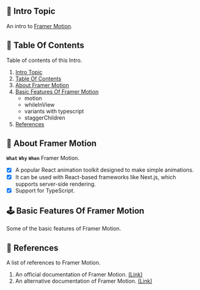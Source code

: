 <!-- 
    text-color: #E6E8BC;
    bg-color-dark: #2F557E;
    bg-color-light: #3D6A88;

    link: https://coolors.co/palette/e6e8bc-2f557e-272f39-3d6a88-504e5c

    imgs: https://www.freepik.com/free-vector/pirate-ship-moored-secret-island-with-treasure-chest_15755833.htm#from_view=detail_collection

    coffees imgs:
    https://www.freepik.com/free-photo/top-view-coffee-with-beans-table_5903769.htm#query=coffee&position=49&from_view=search&track=sph
    https://www.freepik.com/free-photo/top-view-cup-coffee-with-copy-space_5903816.htm#page=2&position=2&from_view=collections
    https://www.freepik.com/free-photo/top-view-coffee-accessories-table_5903837.htm#page=2&position=23&from_view=collections
    https://www.freepik.com/free-vector/set-paper-coffee-mugs_7437914.htm#query=coffee&position=25&from_view=search&track=sph
    https://www.freepik.com/free-vector/coffee-shop-banner-template_15051141.htm#page=3&query=coffee&position=2&from_view=search&track=sph
    https://pngtree.com/topic/pngtree-by-dairn_19795
    https://pngtree.com/freepng/showing-coffee_171126.html
    https://pngtree.com/topic/3d-coffee-cup_20261
    https://pngtree.com/free-png-vectors/coffee-beans

    reference:
    1. border-radius:
    https://www.htmlcssbuttongenerator.com/border-radius-generator.html

    test update from other laptop
-->

<!-- START Project Title -->
## 📢 Intro Topic
An intro to [Framer Motion](https://www.framer.com/motion/).
<!-- END Project Title -->

<!-- START Table Of Contents -->
## 📌 Table Of Contents
Table of contents of this Intro.

1. [Intro Topic](#-intro-topic)
2. [Table Of Contents](#-table-of-contents)
3. [About Framer Motion](#-about-framer-motion)
4. [Basic Features Of Framer Motion](#%EF%B8%8F-basic-features-of-framer-motion)
   - motion
   - whileInView
   - variants with typescript
   - staggerChildren
5. [References](#-references)

<a align="right" href="#-project-title">
  <img align="right" width="16" src="https://user-images.githubusercontent.com/92319348/202473243-8f547c67-ab8a-4fb1-821e-75e83ff6b097.png" />
</a>
<!-- END Table Of Contents -->

<!-- START About Project -->
## 🚀 About Framer Motion
**`What`** **`Why`** **`When`** Framer Motion.

- [x] A popular React animation toolkit designed to make simple animations.
- [x] It can be used with React-based frameworks like Next.js, which supports server-side rendering.
- [x] Support for TypeScript.

<a align="right" href="#-project-title">
  <img align="right" width="16" src="https://user-images.githubusercontent.com/92319348/202473243-8f547c67-ab8a-4fb1-821e-75e83ff6b097.png" />
</a>
<!-- END About Project -->

<!-- START Technology Stack -->
## 🕹️ Basic Features Of Framer Motion
Some of the basic features of Framer Motion.


<a align="right" href="#-project-title">
  <img align="right" width="16" src="https://user-images.githubusercontent.com/92319348/202473243-8f547c67-ab8a-4fb1-821e-75e83ff6b097.png" />
</a>
<!-- END Technology Stack -->

<!-- START References -->
## 🔎 References
A list of references to Framer Motion.
1. An official documentation of Framer Motion. [(Link)](https://www.framer.com/motion/) 
2. An alternative documentation of Framer Motion. [(Link)](https://framerbook.com/) 

<a align="right" href="#-project-title">
  <img align="right" width="16" src="https://user-images.githubusercontent.com/92319348/202473243-8f547c67-ab8a-4fb1-821e-75e83ff6b097.png" />
</a>
<!-- END References -->

